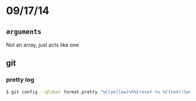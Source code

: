 # 09/17/14

## `arguments`
Not an array, just acts like one

## git

### pretty log

```sh
$ git config --global format.pretty "%C(yellow)%h%Creset %s %C(red)(%an, %cr)%Creset"
```
